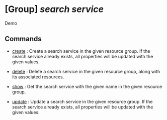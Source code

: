 # [Group] _search service_

Demo

## Commands

- [create](/Commands/search/service/_create.md)
: Create a search service in the given resource group. If the search service already exists, all properties will be updated with the given values.

- [delete](/Commands/search/service/_delete.md)
: Delete a search service in the given resource group, along with its associated resources.

- [show](/Commands/search/service/_show.md)
: Get the search service with the given name in the given resource group.

- [update](/Commands/search/service/_update.md)
: Update a search service in the given resource group. If the search service already exists, all properties will be updated with the given values.
